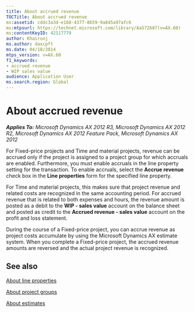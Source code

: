```yaml
---
title: About accrued revenue
TOCTitle: About accrued revenue
ms:assetid: cddc3a3d-e168-4377-8659-9a845a97afc6
ms:mtpsurl: https://technet.microsoft.com/library/Aa572687(v=AX.60)
ms:contentKeyID: 42117779
author: Khairunj
ms.author: daxcpft
ms.date: 04/18/2014
mtps_version: v=AX.60
f1_keywords:
- accrued revenue
- WIP sales value
audience: Application User
ms.search.region: Global
---
```


# About accrued revenue 


_**Applies To:** Microsoft Dynamics AX 2012 R3, Microsoft Dynamics AX 2012 R2, Microsoft Dynamics AX 2012 Feature Pack, Microsoft Dynamics AX 2012_

For Fixed-price projects and Time and material projects, revenue can be accrued only if the project is assigned to a project group for which accruals are enabled. Furthermore, you must enable accruals in the line property setting for the transaction. To enable accruals, select the **Accrue revenue** check box in the **Line properties** form for the specified line property.

For Time and material projects, this makes sure that project revenue and related costs are recognized in the same accounting period. For accrued revenue that is related to both expenses and hours, the revenue amount is posted as a debit to the **WIP - sales value** account on the balance sheet and posted as credit to the **Accrued revenue - sales value** account on the profit and loss statement.

During the course of a Fixed-price project, you can accrue revenue as project costs accumulate by using the Microsoft Dynamics AX estimate system. When you complete a Fixed-price project, the accrued revenue amounts are reversed and the actual project revenue is recognized.

## See also

[About line properties](about-line-properties.md)

[About project groups](about-project-groups.md)

[About estimates](about-estimates.md)

  


